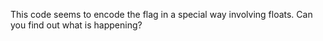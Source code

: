 This code seems to encode the flag in a special way involving floats. Can you find out what is happening?
